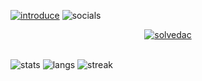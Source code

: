 [![introduce](https://images-mine.netlify.app/img/introduce.png)](https://limjunseok.vercel.app)
![socials](https://images-mine.netlify.app/img/socials.png)

<p align="center">
  <a href='https://solved.ac/profile/limjunseok_dev/'><img src='https://github-readme-solvedac.hyp3rflow.vercel.app/api/?handle=limjunseok_dev' alt='solvedac'/></a>
</p>

<br/>![stats](https://github-readme-stats.vercel.app/api?username=limjunseok0929&show_icons=true&theme=radical&count_private=true)
![langs](https://github-readme-stats.vercel.app/api/top-langs/?username=limjunseok0929&layout=compact&theme=radical)
![streak](http://github-readme-streak-stats.herokuapp.com?user=limjunseok0929&theme=dark)
